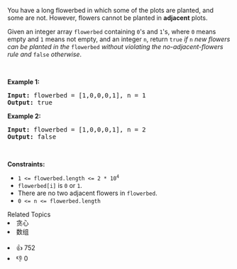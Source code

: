 <p>You have a long flowerbed in which some of the plots are planted, and some are not. However, flowers cannot be planted in <strong>adjacent</strong> plots.</p>

<p>Given an integer array <code>flowerbed</code> containing <code>0</code>'s and <code>1</code>'s, where <code>0</code> means empty and <code>1</code> means not empty, and an integer <code>n</code>, return <code>true</code>&nbsp;<em>if</em> <code>n</code> <em>new flowers can be planted in the</em> <code>flowerbed</code> <em>without violating the no-adjacent-flowers rule and</em> <code>false</code> <em>otherwise</em>.</p>

<p>&nbsp;</p> 
<p><strong class="example">Example 1:</strong></p> 
<pre><strong>Input:</strong> flowerbed = [1,0,0,0,1], n = 1
<strong>Output:</strong> true
</pre>
<p><strong class="example">Example 2:</strong></p> 
<pre><strong>Input:</strong> flowerbed = [1,0,0,0,1], n = 2
<strong>Output:</strong> false
</pre> 
<p>&nbsp;</p> 
<p><strong>Constraints:</strong></p>

<ul> 
 <li><code>1 &lt;= flowerbed.length &lt;= 2 * 10<sup>4</sup></code></li> 
 <li><code>flowerbed[i]</code> is <code>0</code> or <code>1</code>.</li> 
 <li>There are no two adjacent flowers in <code>flowerbed</code>.</li> 
 <li><code>0 &lt;= n &lt;= flowerbed.length</code></li> 
</ul>

<div><div>Related Topics</div><div><li>贪心</li><li>数组</li></div></div><br><div><li>👍 752</li><li>👎 0</li></div>